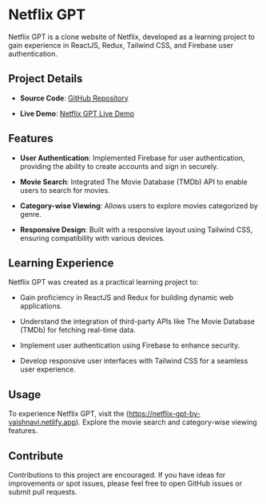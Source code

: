 # Netflix GPT

Netflix GPT is a clone website of Netflix, developed as a learning project to gain experience in ReactJS, Redux, Tailwind CSS, and Firebase user authentication.

## Project Details

- **Source Code**: [GitHub Repository](https://github.com/vaishnavihole/netflix-gpt)

- **Live Demo**: [Netflix GPT Live Demo](https://netflix-gpt-by-vaishnavi.netlify.app)

## Features

- **User Authentication**: Implemented Firebase for user authentication, providing the ability to create accounts and sign in securely.

- **Movie Search**: Integrated The Movie Database (TMDb) API to enable users to search for movies.

- **Category-wise Viewing**: Allows users to explore movies categorized by genre.

- **Responsive Design**: Built with a responsive layout using Tailwind CSS, ensuring compatibility with various devices.

## Learning Experience

Netflix GPT was created as a practical learning project to:

- Gain proficiency in ReactJS and Redux for building dynamic web applications.

- Understand the integration of third-party APIs like The Movie Database (TMDb) for fetching real-time data.

- Implement user authentication using Firebase to enhance security.

- Develop responsive user interfaces with Tailwind CSS for a seamless user experience.

## Usage

To experience Netflix GPT, visit the (https://netflix-gpt-by-vaishnavi.netlify.app). Explore the movie search and category-wise viewing features.

## Contribute

Contributions to this project are encouraged. If you have ideas for improvements or spot issues, please feel free to open GitHub issues or submit pull requests.
